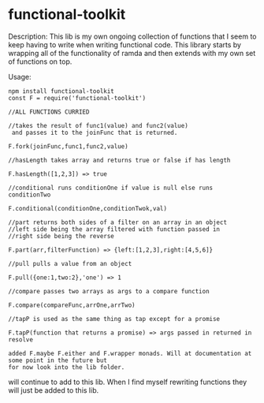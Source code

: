 functional-toolkit
==================
Description: This lib is my own ongoing collection of functions that I seem to keep having to write when writing functional code. This library starts by wrapping all of the functionality of ramda and then extends with my own set of functions on top.

Usage:
	
	npm install functional-toolkit
	const F = require('functional-toolkit')
	
	//ALL FUNCTIONS CURRIED
	
	//takes the result of func1(value) and func2(value)
	 and passes it to the joinFunc that is returned.
	 
	F.fork(joinFunc,func1,func2,value)
	
	//hasLength takes array and returns true or false if has length
	
	F.hasLength([1,2,3]) => true
	
	//conditional runs conditionOne if value is null else runs conditionTwo
	
	F.conditional(conditionOne,conditionTwok,val)
	
	//part returns both sides of a filter on an array in an object
	//left side being the array filtered with function passed in
	//right side being the reverse
	
	F.part(arr,filterFunction) => {left:[1,2,3],right:[4,5,6]}
	
	//pull pulls a value from an object
	
	F.pull({one:1,two:2},'one') => 1
	
	//compare passes two arrays as args to a compare function
	
	F.compare(compareFunc,arrOne,arrTwo)

	//tapP is used as the same thing as tap except for a promise

	F.tapP(function that returns a promise) => args passed in returned in resolve

	added F.maybe F.either and F.wrapper monads. Will at documentation at some point in the future but
	for now look into the lib folder.
	
will continue to add to this lib. When I find myself rewriting functions they will just be added to this lib.	